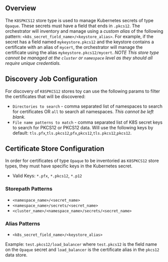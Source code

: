 ## Overview

The `K8SPKCS12` store type is used to manage Kubernetes secrets of type `Opaque`.  These secrets
must have a field that ends in `.pkcs12`. The orchestrator will inventory and manage using a *custom alias* of the following
pattern: `<k8s_secret_field_name>/<keystore_alias>`.  For example, if the secret has a field named `mykeystore.pkcs12` and
the keystore contains a certificate with an alias of `mycert`, the orchestrator will manage the certificate using the
alias `mykeystore.pkcs12/mycert`. *NOTE* *This store type cannot be managed at the `cluster` or `namespace` level as they
should all require unique credentials.*

## Discovery Job Configuration

For discovery of `K8SPKCS12` stores toy can use the following params to filter the certificates that will be discovered:
- `Directories to search` - comma separated list of namespaces to search for certificates OR `all` to search all
  namespaces. *This cannot be left blank.*
- `File name patterns to match` - comma separated list of K8S secret keys to search for PKCS12 or PKCS12 data. Will use
  the following keys by default: `tls.pfx`,`tls.pkcs12`,`pfx`,`pkcs12`,`tls.pkcs12`,`pkcs12`.

## Certificate Store Configuration

In order for certificates of type `Opaque` to be inventoried as `K8SPKCS12` store types, they must have specific keys in
the Kubernetes secret.
- Valid Keys: `*.pfx`, `*.pkcs12`, `*.p12`

### Storepath Patterns
- `<namespace_name>/<secret_name>`
- `<namespace_name>/secrets/<secret_name>`
- `<cluster_name>/<namespace_name>/secrets/<secret_name>`

### Alias Patterns
- `<k8s_secret_field_name>/<keystore_alias>`

Example: `test.pkcs12/load_balancer` where `test.pkcs12` is the field name on the `Opaque` secret and `load_balancer` is
the certificate alias in the `pkcs12` data store. 

